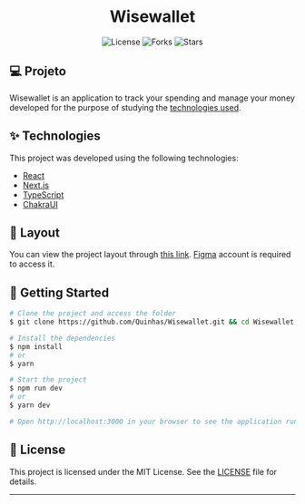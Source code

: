 <h1 align="center">Wisewallet</h1>

<p align="center">
  <img  src="https://img.shields.io/static/v1?label=license&message=MIT&color=5965E0&labelColor=121214" alt="License">
  
  <img src="https://img.shields.io/github/forks/Quinhas/Wisewallet?label=forks&message=MIT&color=5965E0&labelColor=121214" alt="Forks">

  <img src="https://img.shields.io/github/stars/Quinhas/Wisewallet?label=stars&message=MIT&color=5965E0&labelColor=121214" alt="Stars">
</p>

## 💻 Projeto

Wisewallet is an application to track your spending and manage your money developed for the purpose of studying the [technologies used](#Technologies).

## ✨ Technologies

This project was developed using the following technologies:

- [React](https://reactjs.org)
- [Next.js](https://nextjs.org/)
- [TypeScript](https://www.typescriptlang.org/)
- [ChakraUI](https://chakra-ui.com/)

## 🔖 Layout

You can view the project layout through [this link](https://www.figma.com/file/746WTZhEy15X8KI6sYG6W9/Wisewallet/duplicate). [Figma](http://figma.com/) account is required to access it.

## 🚀 Getting Started

```bash
# Clone the project and access the folder
$ git clone https://github.com/Quinhas/Wisewallet.git && cd Wisewallet

# Install the dependencies
$ npm install
# or
$ yarn

# Start the project
$ npm run dev
# or
$ yarn dev

# Open http://localhost:3000 in your browser to see the application running!
```

## 📝 License

This project is licensed under the MIT License. See the [LICENSE](LICENSE) file for details.

---
